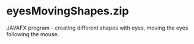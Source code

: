 # eyesMovingShapes.zip
JAVAFX program - creating different shapes with eyes, moving the eyes following the mouse.

